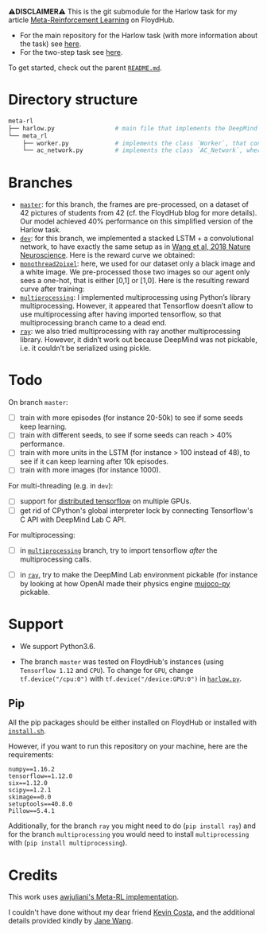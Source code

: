 ⚠**DISCLAIMER**⚠
This is the git submodule for the Harlow task for my article [Meta-Reinforcement Learning](https://blog.floydhub.com/author/michaeltrazzi/) on FloydHub.
- For the main repository for the Harlow task (with more information about the task) see [here](https://github.com/mtrazzi/harlow).
- For the two-step task see [here](https://github.com/mtrazzi/two-step-task).

To get started, check out the parent [`README.md`](https://github.com/mtrazzi/harlow#getting-started).

# Directory structure

``` bash
meta-rl
├── harlow.py                 # main file that implements the DeepMind Lab wrapper, processes the frames and run the trainings, initializing a DeepMind Lab environment.
└── meta_rl
    ├── worker.py             # implements the class `Worker`, that contains the method `work` to collect training data and `train` to train the networks on this training data.
    └── ac_network.py         # implements the class `AC_Network`, where we initialize all the networks & the loss function.
```

# Branches

- [`master`](https://github.com/mtrazzi/meta_rl): for this branch, the frames are pre-processed, on a dataset of 42 pictures of students from 42 (cf. the FloydHub blog for more details). Our model achieved 40% performance on this simplified version of the Harlow task.
- [`dev`](https://github.com/mtrazzi/meta_rl/tree/dev): for this branch, we implemented a stacked LSTM + a convolutional network, to have exactly the same setup as in [Wang et al, 2018 Nature Neuroscience](https://www.nature.com/articles/s41593-018-0147-8). Here is the reward curve we obtained:
- [`monothread2pixel`](https://github.com/mtrazzi/meta_rl/tree/monothread2pixel): here, we used for our dataset only a black image and a white image. We pre-processed those two images so our agent only sees a one-hot, that is either [0,1] or [1,0]. Here is the resulting reward curve after training:
- [`multiprocessing`](https://github.com/mtrazzi/meta_rl/tree/multiprocessing): I implemented multiprocessing using Python’s library multiprocessing. However, it appeared that Tensorflow doesn’t allow to use multiprocessing after having imported tensorflow, so that multiprocessing branch came to a dead end.
- [`ray`](https://github.com/mtrazzi/meta_rl/tree/ray): we also tried multiprocessing with ray  another multiprocessing library. However, it didn’t work out because DeepMind was not pickable, i.e. it couldn’t be serialized using pickle.

# Todo

On branch `master`:
- [ ] train with more episodes (for instance 20-50k) to see if some seeds keep learning.
- [ ] train with different seeds, to see if some seeds can reach > 40% performance.
- [ ] train with more units in the LSTM (for instance > 100 instead of 48), to see if it can keep learning after 10k episodes.
- [ ] train with more images (for instance 1000).

For multi-threading (e.g. in `dev`):
- [ ] support for [distributed tensorflow](https://www.tensorflow.org/guide/distribute_strategy) on multiple GPUs.
- [ ] get rid of CPython's global interpreter lock by connecting Tensorflow's C API with DeepMind Lab C API.

For multiprocessing:
- [ ] in [`multiprocessing`](https://github.com/mtrazzi/meta_rl/tree/multiprocessing) branch, try to import tensorflow _after_ the multiprocessing calls.
- [ ] in [`ray`](https://github.com/mtrazzi/meta_rl/tree/ray), try to make the DeepMind Lab environment pickable (for instance by looking at how OpenAI made their physics engine [mujoco-py](https://github.com/openai/mujoco-py) pickable.


# Support

- We support Python3.6.

- The branch `master` was tested on FloydHub's instances (using `Tensorflow 1.12` and `CPU`). To change for `GPU`, change `tf.device("/cpu:0")` with `tf.device("/device:GPU:0")` in [`harlow.py`](https://github.com/mtrazzi/meta_rl/blob/master/harlow.py).

## Pip

All the pip packages should be either installed on FloydHub or installed with [`install.sh`](https://github.com/mtrazzi/harlow/blob/master/install.sh).

However, if you want to run this repository on your machine, here are the requirements:
```
numpy==1.16.2
tensorflow==1.12.0
six==1.12.0
scipy==1.2.1
skimage==0.0
setuptools==40.8.0
Pillow==5.4.1
```

Additionally, for the branch `ray` you might need to do (`pip install ray`) and for the branch `multiprocessing` you would need to install `multiprocessing` with (`pip install multiprocessing`).

# Credits

This work uses [awjuliani's Meta-RL implementation](https://github.com/awjuliani/Meta-RL).

I couldn't have done without my dear friend [Kevin Costa](https://github.com/kcosta42), and the additional details provided kindly by [Jane Wang](http://www.janexwang.com/).

